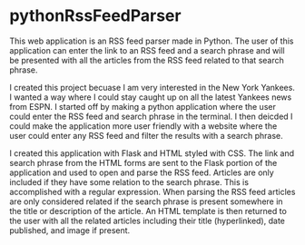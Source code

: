 # pythonRssFeedParser
This web application is an RSS feed parser made in Python. The user of this application can enter the link to an RSS feed and a search phrase and will be presented with all the articles from the RSS feed related to that search phrase. 

I created this project becuase I am very interested in the New York Yankees. I wanted a way where I could stay caught up on all the latest Yankees news from ESPN. I started off by making a python application where the user could enter the RSS feed and search phrase in the terminal. I then deicded I could make the application more user friendly with a website where the user could enter any RSS feed and filter the results with a search phrase.

I created this application with Flask and HTML styled with CSS. The link and search phrase from the HTML forms are sent to the Flask portion of the application and used to open and parse the RSS feed. Articles are only included if they have some relation to the search phrase. This is accomplished with a regular expression. When parsing the RSS feed articles are only considered related if the search phrase is present somewhere in the title or description of the article. An HTML template is then returned to the user with all the related articles including their title (hyperlinked), date published, and image if present.
